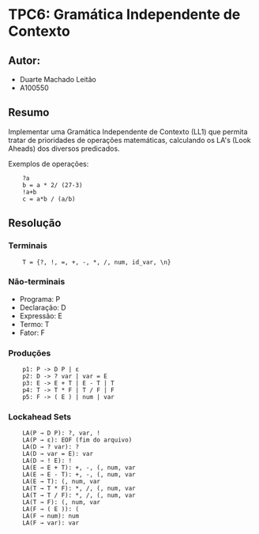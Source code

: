# TPC6: Gramática Independente de Contexto

## Autor: 

- Duarte Machado Leitão
- A100550

## Resumo

Implementar uma Gramática Independente de Contexto (LL1) que permita tratar de prioridades de operações matemáticas, calculando os LA's (Look Aheads) dos diversos predicados.

Exemplos de operações:

```
    ?a
    b = a * 2/ (27-3)
    !a+b
    c = a*b / (a/b)
```

## Resolução

### Terminais

```
    T = {?, !, =, +, -, *, /, num, id_var, \n}
```

### Não-terminais

- Programa: P
- Declaração: D
- Expressão: E
- Termo: T
- Fator: F

### Produções

```
    p1: P -> D P | ε
    p2: D -> ? var | var = E
    p3: E -> E + T | E - T | T
    p4: T -> T * F | T / F | F
    p5: F -> ( E ) | num | var
```

### Lockahead Sets

```
    LA(P → D P): ?, var, !
    LA(P → ε): EOF (fim do arquivo)
    LA(D → ? var): ?
    LA(D → var = E): var
    LA(D → ! E): !
    LA(E → E + T): +, -, (, num, var
    LA(E → E - T): +, -, (, num, var
    LA(E → T): (, num, var
    LA(T → T * F): *, /, (, num, var
    LA(T → T / F): *, /, (, num, var
    LA(T → F): (, num, var
    LA(F → ( E )): (
    LA(F → num): num
    LA(F → var): var
```
